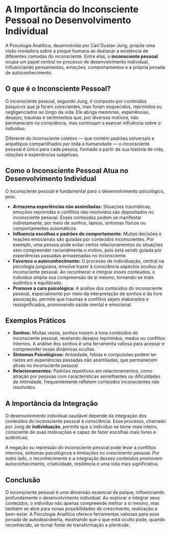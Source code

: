 # A Importância do Inconsciente Pessoal no Desenvolvimento Individual

A Psicologia Analítica, desenvolvida por Carl Gustav Jung, propõe uma visão inovadora sobre a psique humana ao destacar a existência de diferentes camadas do inconsciente. Entre elas, o **inconsciente pessoal** ocupa um papel central no processo de desenvolvimento individual, influenciando pensamentos, emoções, comportamentos e a própria jornada de autoconhecimento.

## O que é o Inconsciente Pessoal?

O inconsciente pessoal, segundo Jung, é composto por conteúdos psíquicos que já foram conscientes, mas foram esquecidos, reprimidos ou negligenciados ao longo da vida. Ele abriga memórias, experiências, desejos, traumas e sentimentos que, por diversos motivos, não permanecem na consciência, mas continuam a exercer influência sobre o indivíduo.

Diferente do inconsciente coletivo — que contém padrões universais e arquétipos compartilhados por toda a humanidade — o inconsciente pessoal é único para cada pessoa, formado a partir de sua história de vida, relações e experiências subjetivas.

## Como o Inconsciente Pessoal Atua no Desenvolvimento Individual

O inconsciente pessoal é fundamental para o desenvolvimento psicológico, pois:

- **Armazena experiências não assimiladas:** Situações traumáticas, emoções reprimidas e conflitos não resolvidos são depositados no inconsciente pessoal. Esses conteúdos podem se manifestar indiretamente, por meio de sonhos, lapsos, sintomas físicos ou comportamentos automáticos.
- **Influencia escolhas e padrões de comportamento:** Muitas decisões e reações emocionais são guiadas por conteúdos inconscientes. Por exemplo, uma pessoa pode evitar certos relacionamentos ou situações sem compreender racionalmente o motivo, pois está sendo guiada por experiências passadas armazenadas no inconsciente.
- **Favorece o autoconhecimento:** O processo de individuação, central na psicologia junguiana, envolve trazer à consciência aspectos ocultos do inconsciente pessoal. Ao reconhecer e integrar esses conteúdos, o indivíduo amplia sua compreensão de si mesmo, tornando-se mais autêntico e equilibrado.
- **Promove a cura psicológica:** A análise dos conteúdos do inconsciente pessoal, especialmente por meio da interpretação de sonhos e da livre associação, permite que traumas e conflitos sejam elaborados e ressignificados, promovendo saúde mental e emocional.

## Exemplos Práticos

- **Sonhos:** Muitas vezes, sonhos trazem à tona conteúdos do inconsciente pessoal, revelando desejos reprimidos, medos ou conflitos internos. A análise dos sonhos é uma ferramenta valiosa para acessar e compreender essas dinâmicas ocultas.
- **Sintomas Psicológicos:** Ansiedade, fobias e compulsões podem ter raízes em experiências passadas não assimiladas, que permanecem ativas no inconsciente pessoal.
- **Relacionamentos:** Padrões repetitivos em relacionamentos, como atração por pessoas com características semelhantes ou dificuldades de intimidade, frequentemente refletem conteúdos inconscientes não resolvidos.

## A Importância da Integração

O desenvolvimento individual saudável depende da integração dos conteúdos do inconsciente pessoal à consciência. Esse processo, chamado por Jung de **individuação**, permite que o indivíduo se torne mais inteiro, consciente de suas motivações e capaz de fazer escolhas mais livres e autênticas.

A negação ou repressão do inconsciente pessoal pode levar a conflitos internos, sintomas psicológicos e limitações no crescimento pessoal. Por outro lado, o reconhecimento e a integração desses conteúdos promovem autoconhecimento, criatividade, resiliência e uma vida mais significativa.

## Conclusão

O inconsciente pessoal é uma dimensão essencial da psique, influenciando profundamente o desenvolvimento individual. Ao explorar e integrar seus conteúdos, o indivíduo não apenas compreende melhor a si mesmo, mas também se abre para novas possibilidades de crescimento, realização e bem-estar. A Psicologia Analítica oferece ferramentas valiosas para essa jornada de autodescoberta, mostrando que o que está oculto pode, quando reconhecido, se tornar fonte de transformação e plenitude.